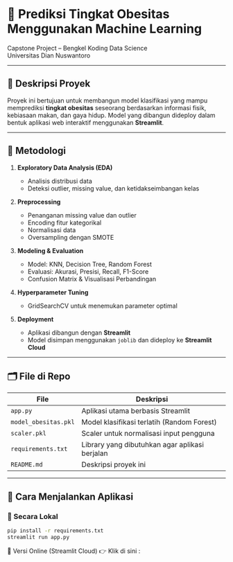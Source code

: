 # 🎯 Prediksi Tingkat Obesitas Menggunakan Machine Learning

Capstone Project – Bengkel Koding Data Science  
Universitas Dian Nuswantoro  

---

## 📌 Deskripsi Proyek

Proyek ini bertujuan untuk membangun model klasifikasi yang mampu memprediksi **tingkat obesitas** seseorang berdasarkan informasi fisik, kebiasaan makan, dan gaya hidup. Model yang dibangun dideploy dalam bentuk aplikasi web interaktif menggunakan **Streamlit**.

---

## 🧠 Metodologi

1. **Exploratory Data Analysis (EDA)**
   - Analisis distribusi data
   - Deteksi outlier, missing value, dan ketidakseimbangan kelas

2. **Preprocessing**
   - Penanganan missing value dan outlier
   - Encoding fitur kategorikal
   - Normalisasi data
   - Oversampling dengan SMOTE

3. **Modeling & Evaluation**
   - Model: KNN, Decision Tree, Random Forest
   - Evaluasi: Akurasi, Presisi, Recall, F1-Score
   - Confusion Matrix & Visualisasi Perbandingan

4. **Hyperparameter Tuning**
   - GridSearchCV untuk menemukan parameter optimal

5. **Deployment**
   - Aplikasi dibangun dengan **Streamlit**
   - Model disimpan menggunakan `joblib` dan dideploy ke **Streamlit Cloud**

---

## 🗂️ File di Repo

| File | Deskripsi |
|------|-----------|
| `app.py` | Aplikasi utama berbasis Streamlit |
| `model_obesitas.pkl` | Model klasifikasi terlatih (Random Forest) |
| `scaler.pkl` | Scaler untuk normalisasi input pengguna |
| `requirements.txt` | Library yang dibutuhkan agar aplikasi berjalan |
| `README.md` | Deskripsi proyek ini |

---

## 🚀 Cara Menjalankan Aplikasi

### 🔹 Secara Lokal
```bash
pip install -r requirements.txt
streamlit run app.py

```

🔹 Versi Online (Streamlit Cloud)
👉 Klik di sini : 

